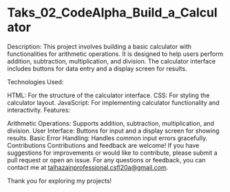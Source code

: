 # Taks_02_CodeAlpha_Build_a_Calculator

Description:
This project involves building a basic calculator with functionalities for arithmetic operations. It is designed to help users perform addition, subtraction, multiplication, and division. The calculator interface includes buttons for data entry and a display screen for results.

Technologies Used:

HTML: For the structure of the calculator interface.
CSS: For styling the calculator layout.
JavaScript: For implementing calculator functionality and interactivity.
Features:

Arithmetic Operations: Supports addition, subtraction, multiplication, and division.
User Interface: Buttons for input and a display screen for showing results.
Basic Error Handling: Handles common input errors gracefully.
Contributions
Contributions and feedback are welcome! If you have suggestions for improvements or would like to contribute, please submit a pull request or open an issue. For any questions or feedback, you can contact me at talhazainprofessional.csfl20a@gmail.com.

Thank you for exploring my projects!
